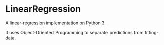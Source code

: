 # LinearRegression
A linear-regression implementation on Python 3.

It uses Object-Oriented Programming to separate predictions from fitting-data.
